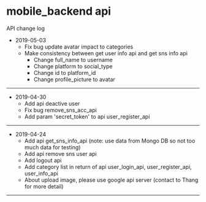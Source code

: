 # mobile_backend api
API change log
- 2019-05-03
    - Fix bug update avatar impact to categories
    - Make consistency between get user info api and get sns info api 
        + Change full_name to username
        + Change platform to social_type
        + Change id to platform_id
        + Change profile_picture to avatar
------------------------------------------------------------------------------------------------------------
- 2019-04-30
    - Add api deactive user
    - Fix bug remove_sns_acc_api    
    - Add param 'secret_token' to api user_register_api
------------------------------------------------------------------------------------------------------------
- 2019-04-24
    - Add api get_sns_info_api (note: use data from Mongo DB so not too much data for testing)
    - Add api remove sns user api
    - Add logout api
    - Add category list in return of api user_login_api, user_register_api, user_info_api
    - About upload image, please use google api server (contact to Thang for more detail) 
------------------------------------------------------------------------------------------------------------
